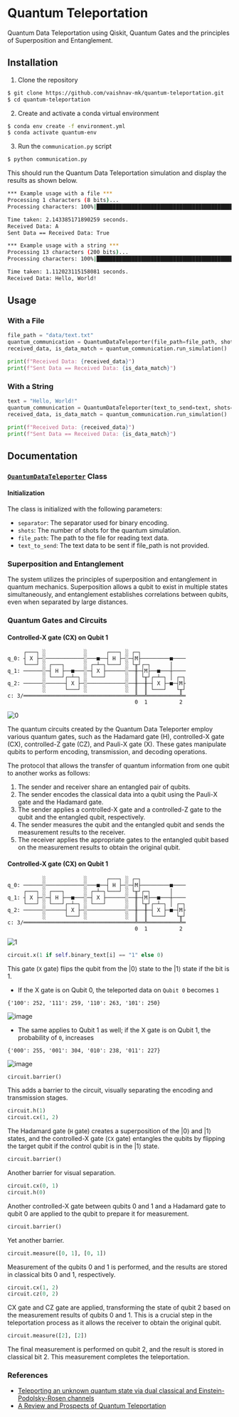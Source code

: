 # Quantum Teleportation

Quantum Data Teleportation using Qiskit, Quantum Gates and the principles of Superposition and Entanglement.

## Installation

1. Clone the repository

```bash
$ git clone https://github.com/vaishnav-mk/quantum-teleportation.git
$ cd quantum-teleportation
```

2. Create and activate a conda virtual environment

```bash
$ conda env create -f environment.yml
$ conda activate quantum-env
```

3. Run the `communication.py` script

```bash
$ python communication.py
```

This should run the Quantum Data Teleportation simulation and display the results as shown below.

```bash
*** Example usage with a file ***
Processing 1 characters (8 bits)...
Processing characters: 100%|██████████████████████████████████████████████████████████████████████████████████████████████████████████████████████████████████████████████████████████████████████████████████████████████| 8/8 [00:02<00:00,  3.74char/s]

Time taken: 2.143385171890259 seconds.
Received Data: A
Sent Data == Received Data: True

*** Example usage with a string ***
Processing 13 characters (200 bits)...
Processing characters: 100%|█████████████████████████████████████████████████████████████████████████████████████████████████████████████████████████████████████████████████████████████████████████████████████████| 200/200 [00:01<00:00, 180.10char/s]

Time taken: 1.112023115158081 seconds.
Received Data: Hello, World!
```

## Usage
### With a File
```python
file_path = "data/text.txt"
quantum_communication = QuantumDataTeleporter(file_path=file_path, shots=1)
received_data, is_data_match = quantum_communication.run_simulation()

print(f"Received Data: {received_data}")
print(f"Sent Data == Received Data: {is_data_match}")
```

### With a String
```python
text = "Hello, World!"
quantum_communication = QuantumDataTeleporter(text_to_send=text, shots=1)
received_data, is_data_match = quantum_communication.run_simulation()

print(f"Received Data: {received_data}")
print(f"Sent Data == Received Data: {is_data_match}")
```

## Documentation
### [`QuantumDataTeleporter`](https://github.com/vaishnav-mk/quantum-teleportation/blob/main/quantum_communication/quantum_data_teleporter.py#L7) Class
#### Initialization
The class is initialized with the following parameters:

* `separator`: The separator used for binary encoding.
* `shots`: The number of shots for the quantum simulation.
* `file_path`: The path to the file for reading text data.
* `text_to_send`: The text data to be sent if file_path is not provided.

### Superposition and Entanglement

The system utilizes the principles of superposition and entanglement in quantum mechanics. Superposition allows a qubit to exist in multiple states simultaneously, and entanglement establishes correlations between qubits, even when separated by large distances.

### Quantum Gates and Circuits
#### Controlled-X gate (CX) on Qubit 1
```
     ┌───┐ ░            ░      ┌───┐ ░ ┌─┐              
q_0: ┤ X ├─░────────────░───■──┤ H ├─░─┤M├─────────■────
     └───┘ ░ ┌───┐      ░ ┌─┴─┐└───┘ ░ └╥┘┌─┐      │    
q_1: ──────░─┤ H ├──■───░─┤ X ├──────░──╫─┤M├──■───┼────
           ░ └───┘┌─┴─┐ ░ └───┘      ░  ║ └╥┘┌─┴─┐ │ ┌─┐
q_2: ──────░──────┤ X ├─░────────────░──╫──╫─┤ X ├─■─┤M├
           ░      └───┘ ░            ░  ║  ║ └───┘   └╥┘
c: 3/═══════════════════════════════════╩══╩══════════╩═
                                        0  1          2
```

![0](https://github.com/vaishnav-mk/quantum-teleportation/assets/84540554/01403cc1-864b-4770-be45-bba8fdfde9ce)

The quantum circuits created by the Quantum Data Teleporter employ various quantum gates, such as the Hadamard gate (H), controlled-X gate (CX), controlled-Z gate (CZ), and Pauli-X gate (X). These gates manipulate qubits to perform encoding, transmission, and decoding operations.

The protocol that allows the transfer of quantum information from one qubit to another works as follows:

1. The sender and receiver share an entangled pair of qubits.
2. The sender encodes the classical data into a qubit using the Pauli-X gate and the Hadamard gate.
3. The sender applies a controlled-X gate and a controlled-Z gate to the qubit and the entangled qubit, respectively.
4. The sender measures the qubit and the entangled qubit and sends the measurement results to the receiver.
5. The receiver applies the appropriate gates to the entangled qubit based on the measurement results to obtain the original qubit.

#### Controlled-X gate (CX) on Qubit 1
```
           ░            ░      ┌───┐ ░ ┌─┐              
q_0: ──────░────────────░───■──┤ H ├─░─┤M├─────────■────
     ┌───┐ ░ ┌───┐      ░ ┌─┴─┐└───┘ ░ └╥┘┌─┐      │    
q_1: ┤ X ├─░─┤ H ├──■───░─┤ X ├──────░──╫─┤M├──■───┼────
     └───┘ ░ └───┘┌─┴─┐ ░ └───┘      ░  ║ └╥┘┌─┴─┐ │ ┌─┐
q_2: ──────░──────┤ X ├─░────────────░──╫──╫─┤ X ├─■─┤M├
           ░      └───┘ ░            ░  ║  ║ └───┘   └╥┘
c: 3/═══════════════════════════════════╩══╩══════════╩═
                                        0  1          2
```

![1](https://github.com/vaishnav-mk/quantum-teleportation/assets/84540554/23172977-0349-4c08-9e25-b7122e4f19b8)

```python
circuit.x(1 if self.binary_text[i] == "1" else 0)
```
This gate (`X` gate) flips the qubit from the |0⟩ state to the |1⟩ state if the bit is 1.

* If the X gate is on Qubit 0, the teleported data on `Qubit 0` becomes `1`
```
{'100': 252, '111': 259, '110': 263, '101': 250}
```

![image](https://github.com/vaishnav-mk/quantum-teleportation/assets/84540554/16392e5d-f4f4-4e7c-812c-13d17e07fc1e)

* The same applies to Qubit 1 as well; if the X gate is on Qubit 1, the probability of `0`, increases
```
{'000': 255, '001': 304, '010': 238, '011': 227}
```
![image](https://github.com/vaishnav-mk/quantum-teleportation/assets/84540554/026aa739-2221-44d7-8999-4bc7c5f38629)


```python
circuit.barrier()
```
This adds a barrier to the circuit, visually separating the encoding and transmission stages.

```python
circuit.h(1)
circuit.cx(1, 2)
```
The Hadamard gate (`H` gate) creates a superposition of the |0⟩ and |1⟩ states, and the controlled-X gate (`CX` gate) entangles the qubits by flipping the target qubit if the control qubit is in the |1⟩ state.

```python
circuit.barrier()
```
Another barrier for visual separation.

```python
circuit.cx(0, 1)
circuit.h(0)
```
Another controlled-X gate between qubits 0 and 1 and a Hadamard gate to qubit 0 are applied to the qubit to prepare it for measurement.

```python
circuit.barrier()
```
Yet another barrier.

```python
circuit.measure([0, 1], [0, 1])
```
Measurement of the qubits 0 and 1 is performed, and the results are stored in classical bits 0 and 1, respectively.

```python
circuit.cx(1, 2)
circuit.cz(0, 2)
```
CX gate and CZ gate are applied, transforming the state of qubit 2 based on the measurement results of qubits 0 and 1. This is a crucial step in the teleportation process as it allows the receiver to obtain the original qubit.

```python
circuit.measure([2], [2])
```
The final measurement is performed on qubit 2, and the result is stored in classical bit 2. This measurement completes the teleportation.

### References
* [Teleporting an unknown quantum state via dual classical and Einstein-Podolsky-Rosen channels](https://journals.aps.org/prl/abstract/10.1103/PhysRevLett.70.1895)
* [A Review and Prospects of Quantum Teleportation](https://citeseerx.ist.psu.edu/document?repid=rep1&type=pdf&doi=9ecf3934b499cd4dde5d28c3a7520be62977095b)
